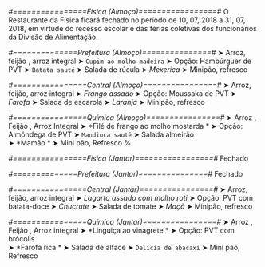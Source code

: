 
*#================Física (Almoço)=================#*
O Restaurante da Física ficará fechado no período de 10, 07, 2018 a 31, 07, 2018, em virtude do recesso escolar e das férias coletivas dos funcionários da Divisão de Alimentação.

*#==============Prefeitura (Almoço)===============#*
➤ Arroz, feijão , arroz integral
➤ `Cupim ao molho madeira`
➤ Opção: Hambúrguer de PVT
➤ `Batata sauté`
➤ Salada de rúcula
➤ *Mexerica*
➤ Minipão, refresco

*#================Central (Almoço)================#*
➤ Arroz, feijão, arroz integral
➤ *Frango assado*
➤ Opção: Moussaka de PVT
➤ *Farofa*
➤ Salada de escarola
➤ *Laranja*
➤ Minipão, refresco

*#================Química (Almoço)================#*
➤ Arroz ,  Feijão ,  Arroz Integral
➤ *Filé de frango ao molho mostarda *
➤ Opção: Almôndega de PVT
➤ `Mandioca sautê`
➤ Salada almeirão  
➤ *Mamão *
➤ Mini pão, Refresco
%

*#================Física (Jantar)=================#*
Fechado

*#==============Prefeitura (Jantar)===============#*
Fechado

*#================Central (Jantar)================#*
➤ Arroz, feijão, arroz integral
➤ *Lagarto assado com molho roti*
➤ Opção: PVT com batata-doce
➤ *Chucrute*
➤ Salada de tomate
➤ *Maçã*
➤ Minipão, refresco

*#================Química (Jantar)================#*
➤ Arroz ,  Feijão ,  Arroz integral
➤ *Linguiça ao vinagrete *
➤ Opção: PVT com brócolis  
➤ *Farofa rica *
➤ Salada de alface 
➤ `Delícia de abacaxi`
➤ Mini pão, Refresco

